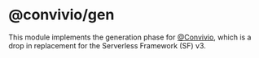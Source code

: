 # @convivio/gen

This module implements the generation phase for [@Convivio](https://github.com/jgilbert01/convivio), which is a drop in replacement for the Serverless Framework (SF) v3.

